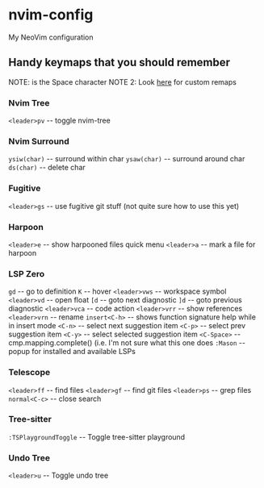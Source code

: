 # nvim-config
My NeoVim configuration

## Handy keymaps that you should remember
NOTE: <leader> is the Space character
NOTE 2: Look [here](https://github.com/joegar000/nvim-config/blob/main/lua/myconfig/remap.lua) for custom remaps

### Nvim Tree
`<leader>pv` -- toggle nvim-tree

### Nvim Surround
`ysiw(char)` -- surround within char
`ysaw(char)` -- surround around char
`ds(char)` -- delete char

### Fugitive
`<leader>gs` -- use fugitive git stuff (not quite sure how to use this yet)

### Harpoon
`<leader>e` -- show harpooned files quick menu
`<leader>a` -- mark a file for harpoon

### LSP Zero
`gd` -- go to definition
`K` -- hover
`<leader>vws` -- workspace symbol
`<leader>vd` -- open float
`[d` -- goto next diagnostic
`]d` -- goto previous diagnostic
`<leader>vca` -- code action
`<leader>vrr` -- show references
`<leader>vrn` -- rename
`insert<C-h>` -- shows function signature help while in insert mode
`<C-n>` -- select next suggestion item
`<C-p>` -- select prev suggestion item
`<C-y>` -- select selected suggestion item
`<C-Space>` -- cmp.mapping.complete() (i.e. I'm not sure what this one does
`:Mason` -- popup for installed and available LSPs

### Telescope
`<leader>ff` -- find files
`<leader>gf` -- find git files
`<leader>ps` -- grep files
`normal<C-c>` -- close search

### Tree-sitter
`:TSPlaygroundToggle` -- Toggle tree-sitter playground

### Undo Tree
`<leader>u` -- Toggle undo tree

